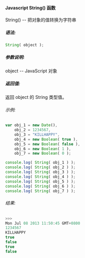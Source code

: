 #### Javascript String() 函数

  String() -- 把对象的值转换为字符串

##### 语法:

  ```javascript
  String( object );
  ```

##### 参数说明:

  object -- JavaScript 对象

##### 返回值:

  返回 object 的 String 类型值。

###### 示例:

  ```javascript
  var obj_1 = new Date(),
      obj_2 = 1234567,
      obj_3 = "KILLHAPPY",
      obj_4 = new Boolean( true ),
      obj_5 = new Boolean( false ),
      obj_6 = new Boolean( 1 ),
      obj_7 = new Boolean( 0 );

  console.log( String( obj_1 ) );
  console.log( String( obj_2 ) );
  console.log( String( obj_3 ) );
  console.log( String( obj_4 ) );
  console.log( String( obj_5 ) );
  console.log( String( obj_6 ) );
  console.log( String( obj_7 ) );
  ```

###### 结果:

  ```javascript
  >>>
  Mon Jul 08 2013 11:50:45 GMT+0800
  1234567
  KILLHAPPY
  true
  false
  true
  false
  ```
